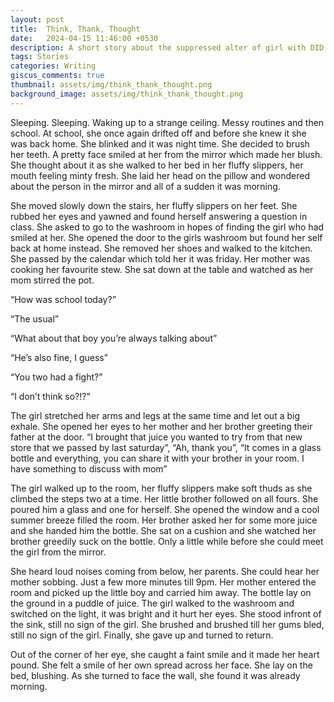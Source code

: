 ```yaml
---
layout: post
title:  Think, Thank, Thought
date:   2024-04-15 11:46:00 +0530
description: A short story about the suppressed alter of girl with DID
tags: Stories
categories: Writing
giscus_comments: true
thumbnail: assets/img/think_thank_thought.png
background_image: assets/img/think_thank_thought.png
---
```


<div class="side-banner-wrapper" {% if page.background_image %} data-bg="{{ page.background_image | relative_url }}"{% endif %}>
Sleeping. Sleeping. Waking up to a strange ceiling. Messy routines and then school. At school, she once again drifted off and before she knew it she was back home. She blinked and it was night time. She decided to brush her teeth. A pretty face smiled at her from the mirror which made her blush. She thought about it as she walked to her bed in her fluffy slippers, her mouth feeling minty fresh. She laid her head on the pillow and wondered about the person in the mirror and all of a sudden it was morning. 

She moved slowly down the stairs, her fluffy slippers on her feet. She rubbed her eyes and yawned and found herself answering a question in class. She asked to go to the washroom in hopes of finding the girl who had smiled at her. She opened the door to the girls washroom but found her self back at home instead. She removed her shoes and walked to the kitchen. She passed by the calendar which told her it was friday. Her mother was cooking her favourite stew. She sat down at the table and watched as her mom stirred the pot. 

“How was school today?” 

“The usual”

“What about that boy you’re always talking about”

“He’s also fine, I guess”

“You two had a fight?”

“I don’t think so?!?”

The girl stretched her arms and legs at the same time and let out a big exhale. She opened her eyes to her mother and her brother greeting their father at the door. “I brought that juice you wanted to try from that new store that we passed by last saturday”, “Ah, thank you”, “It comes in a glass bottle and everything, you can share it with your brother in your room. I have something to discuss with mom” 

The girl walked up to the room, her fluffy slippers make soft thuds as she climbed the steps two at a time. Her little brother followed on all fours. She poured him a glass and one for herself. She opened the window and a cool summer breeze filled the room. Her brother asked her for some more juice and she handed him the bottle. She sat on a cushion and she watched her brother greedily suck on the bottle. Only a little while before she could meet the girl from the mirror. 

She heard loud noises coming from below, her parents. She could hear her mother sobbing. Just a few more minutes till 9pm. Her mother entered the room and picked up the little boy and carried him away. The bottle lay on the ground in a puddle of juice. The girl walked to the washroom and switched on the light, it was bright and it hurt her eyes. She stood infront of the sink, still no sign of the girl. She brushed and brushed till her gums bled, still no sign of the girl. Finally, she gave up and turned to return. 

Out of the corner of her eye, she caught a faint smile and it made her heart pound. She felt a smile of her own spread across her face. She lay on the bed, blushing. As she turned to face the wall, she found it was already morning.
</div>